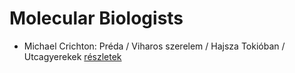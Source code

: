 # Molecular Biologists

- Michael Crichton: Préda / Viharos szerelem / Hajsza Tokióban / Utcagyerekek [részletek](_details/Michael%20Crichton.md#id_758)